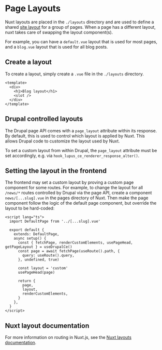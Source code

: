 # Page Layouts

Nuxt layouts are placed in the `./layouts` directory and are used to define a shared [site layout](/guide/site-layout-menus)
for a group of pages. When a page has a different layout, nuxt takes care of swapping the layout component(s).

For example, you can have a `default.vue` layout that is used for most pages, and a `blog.vue` layout that is used for
all blog posts.

## Create a layout

To create a layout, simply create a `.vue` file in the `./layouts` directory.

```vue
<template>
  <div>
    <h1>Blog layout</h1>
    <slot />
  </div>
</template>
```

## Drupal controlled layouts

The Drupal page API comes with a `page_layout` attribute within its response. By default, this is used to control which
layout is applied by Nuxt. This allows Drupal code to customize the layout used by Nuxt.

To set a custom layout from within Drupal, the `page_layout` attribute must be set accordingly, e.g. via
`hook_lupus_ce_renderer_response_alter()`.

## Setting the layout in the frontend

The frontend may set a custom layout by proving a custom page component for some routes. For example, to change the
layout for all `/news/*` routes controlled by Drupal via the page API, create a component `news/[...slug].vue` in the
pages directory of Nuxt. Then make the page component follow the logic of the default page component, but override the
layout to be hard-coded:

```vue
<script lang="ts">
  import DefaultPage from '../[...slug].vue'

  export default {
    extends: DefaultPage,
    async setup() {
      const { fetchPage, renderCustomElements, usePageHead, getPageLayout } = useDrupalCe()
      const page = await fetchPage(useRoute().path, {
        query: useRoute().query,
      }, undefined, true)

      const layout = 'custom'
      usePageHead(page)

      return {
        page,
        layout,
        renderCustomElements,
      }
    },
  }
</script>
```

## Nuxt layout documentation

For more information on routing in Nuxt.js, see the [Nuxt layouts documentation](https://nuxt.com/docs/guide/directory-structure/layouts).
